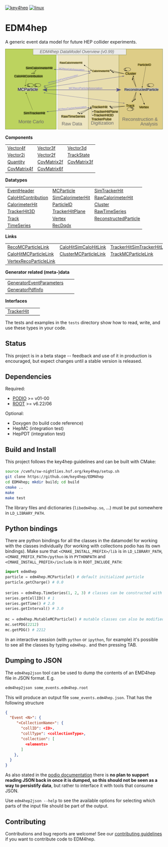 
[![key4hep](https://github.com/key4hep/EDM4hep/workflows/key4hep_linux/badge.svg)](https://github.com/key4hep/EDM4hep/actions/workflows/key4hep_linux.yml)
[![linux](https://github.com/key4hep/EDM4hep/actions/workflows/lcg_linux_with_podio.yml/badge.svg)](https://github.com/key4hep/EDM4hep/actions/workflows/lcg_linux_with_podio.yml)
# EDM4hep


A generic event data model for future HEP collider experiments.

![](doc/edm4hep_diagram.svg)

**Components**

| | | |
|-|-|-|
| [Vector4f](https://github.com/key4hep/EDM4hep/blob/main/edm4hep.yaml#L9)      | [Vector3f](https://github.com/key4hep/EDM4hep/blob/main/edm4hep.yaml#L34)     | [Vector3d](https://github.com/key4hep/EDM4hep/blob/main/edm4hep.yaml#L56)      |
| [Vector2i](https://github.com/key4hep/EDM4hep/blob/main/edm4hep.yaml#L84)     | [Vector2f](https://github.com/key4hep/EDM4hep/blob/main/edm4hep.yaml#L104)    | [TrackState](https://github.com/key4hep/EDM4hep/blob/main/edm4hep.yaml#L195)   |
| [Quantity](https://github.com/key4hep/EDM4hep/blob/main/edm4hep.yaml#L224)    |  [CovMatrix2f](https://github.com/key4hep/EDM4hep/blob/main/edm4hep.yaml#L123) | [CovMatrix3f](https://github.com/key4hep/EDM4hep/blob/main/edm4hep.yaml#L141)   |
| [CovMatrix4f](https://github.com/key4hep/EDM4hep/blob/main/edm4hep.yaml#L158)   | [CovMatrix6f](https://github.com/key4hep/EDM4hep/blob/main/edm4hep.yaml#L176) | |


**Datatypes**

| | | |
|-|-|-|
| [EventHeader](https://github.com/key4hep/EDM4hep/blob/main/edm4hep.yaml#L233)         | [MCParticle](https://github.com/key4hep/EDM4hep/blob/main/edm4hep.yaml#L245)        | [SimTrackerHit](https://github.com/key4hep/EDM4hep/blob/main/edm4hep.yaml#L313)         |
| [CaloHitContribution](https://github.com/key4hep/EDM4hep/blob/main/edm4hep.yaml#L355) | [SimCalorimeterHit](https://github.com/key4hep/EDM4hep/blob/main/edm4hep.yaml#L367) | [RawCalorimeterHit](https://github.com/key4hep/EDM4hep/blob/main/edm4hep.yaml#L379)     |
| [CalorimeterHit](https://github.com/key4hep/EDM4hep/blob/main/edm4hep.yaml#L388)      | [ParticleID](https://github.com/key4hep/EDM4hep/blob/main/edm4hep.yaml#L400)        | [Cluster](https://github.com/key4hep/EDM4hep/blob/main/edm4hep.yaml#L415)               |
| [TrackerHit3D](https://github.com/key4hep/EDM4hep/blob/main/edm4hep.yaml#L447)          | [TrackerHitPlane](https://github.com/key4hep/EDM4hep/blob/main/edm4hep.yaml#L473)   | [RawTimeSeries](https://github.com/key4hep/EDM4hep/blob/main/edm4hep.yaml#L503)                |
| [Track](https://github.com/key4hep/EDM4hep/blob/main/edm4hep.yaml#L517)               | [Vertex](https://github.com/key4hep/EDM4hep/blob/main/edm4hep.yaml#L532)            | [ReconstructedParticle](https://github.com/key4hep/EDM4hep/blob/main/edm4hep.yaml#L578) |
| [TimeSeries](https://github.com/key4hep/EDM4hep/blob/main/edm4hep.yaml#L807) | [RecDqdx](https://github.com/key4hep/EDM4hep/blob/main/edm4hep.yaml#L819) |                                                                                          |

**Links**

| | | |
|-|-|-|
| [RecoMCParticleLink](https://github.com/key4hep/EDM4hep/blob/main/edm4hep.yaml#L616)        | [CaloHitSimCaloHitLink](https://github.com/key4hep/EDM4hep/blob/main/edm4hep.yaml#L643)         | [TrackerHitSimTrackerHitLink](https://github.com/key4hep/EDM4hep/blob/main/edm4hep.yaml#L671)         |
| [CaloHitMCParticleLink](https://github.com/key4hep/EDM4hep/blob/main/edm4hep.yaml#L698) | [ClusterMCParticleLink](https://github.com/key4hep/EDM4hep/blob/main/edm4hep.yaml#L725) | [TrackMCParticleLink](https://github.com/key4hep/EDM4hep/blob/main/edm4hep.yaml#L752)   |
| [VertexRecoParticleLink](https://github.com/key4hep/EDM4hep/blob/main/edm4hep.yaml#L779) | | |

**Generator related (meta-)data**

| | | |
|-|-|-|
| [GeneratorEventParameters](https://github.com/key4hep/EDM4hep/blob/main/edm4hep.yaml#L831) | | |
| [GeneratorPdfInfo](https://github.com/key4hep/EDM4hep/blob/main/edm4hep.yaml#L848) | | |

**Interfaces**

| | | |
|-|-|-|
| [TrackerHit](https://github.com/key4hep/EDM4hep/blob/main/edm4hep.yaml#L859) | | |

The tests and examples in the `tests` directory show how to read, write, and use these types in your code.


## Status

This project is in a beta stage -- feedback and use of it in production is encouraged, but expect changes until a stable version is released.

## Dependencies

Required:

* [PODIO](https://github.com/AIDASoft/podio) >= v01-00
* [ROOT](https://github.com/root-project/root) >= v6.22/06

Optional:

* Doxygen (to build code reference)
* HepMC (integration test)
* HepPDT (integration test)

## Build and Install

This project follows the key4hep guidelines and can be built with CMake:

```sh
source /cvmfs/sw-nightlies.hsf.org/key4hep/setup.sh
git clone https://github.com/key4hep/EDM4hep
cd EDM4hep; mkdir build; cd build
cmake ..
make
make test
```

The library files and dictionaries (`libedm4hep.so`, ...) must be put somewhere in `LD_LIBRARY_PATH`.

## Python bindings
There are python bindings for all the classes in the datamodel for working with
the classes individually (for working with collections podio has its own
bindings). Make sure that `<CMAKE_INSTALL_PREFIX>/lib` is in `LD_LIBRARY_PATH`,
`<CMAKE_PREFIX_PATH>/python` is in `PYTHONPATH` and `<CMAKE_INSTALL_PREFIX>/include` is in `ROOT_INCLUDE_PATH`:
```python
import edm4hep
particle = edm4hep.MCParticle() # default initialized particle
particle.getCharge() # 0.0

series = edm4hep.TimeSeries(1, 2, 3) # classes can be constructed with non-default parameters
series.getCellID() # 1
series.getTime() # 2.0
series.getInterval() # 3.0

mc = edm4hep.MutableMCParticle() # mutable classes can also be modified
mc.setPDG(2212)
mc.getPDG() # 2212
```

In an interactive session (with `python` or `ipython`, for example) it's
possible to see all the classes by typing `edm4hep.` and then pressing TAB.

## Dumping to JSON
The `edm4hep2json` tool can be used to dump the contents of an EMD4hep file in
JSON format. E.g.

```bash
edm4hep2json some_events.edm4hep.root
```

This will produce an output file `some_events.edm4hep.json`. That has the following structure
```json
{
  "Event <N>": {
     "<CollectionName>": {
       "collID": <ID>,
       "collType": <collectionType>,
       "collection": [
         <elements>
       ]
    },
  }
}
```

As also stated in the [podio
documentation](https://github.com/AIDASoft/podio/blob/master/doc/advanced_topics.md#dumping-json)
there is **no plan to support reading JSON back in once it is dumped, so this
should not be seen as a way to persistify data**, but rather to interface it
with tools that consume JSON.

Use `edm4hep2json --help` to see the available options for selecting which parts
of the input file should be part of the output.

## Contributing

Contributions and bug reports are welcome! See our [contributing guidelines](doc/contributing.md) if you want to contribute code to EDM4hep.
